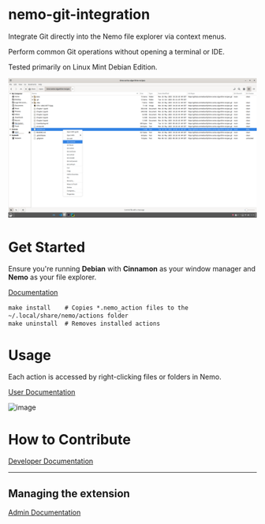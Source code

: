 nemo-git-integration
=====

Integrate Git directly into the Nemo file explorer via context menus. 

Perform common Git operations without opening a terminal or IDE. 

Tested primarily on Linux Mint Debian Edition.

![](docs/Screenshot%20from%202025-10-14%2015-15-14.png)

# Get Started 

Ensure you're running **Debian** with **Cinnamon** as your window manager and **Nemo** as your file explorer.

[Documentation](https://wilsonify.github.io/nemo-git-integration/)

```
make install    # Copies *.nemo_action files to the ~/.local/share/nemo/actions folder
make uninstall  # Removes installed actions
```

# Usage

Each action is accessed by right-clicking files or folders in Nemo.

[User Documentation](https://wilsonify.github.io/nemo-git-integration/01user.html)


![image](https://github.com/wilsonify/nemo-git-integration/assets/26659886/f0c17b0f-f2c7-4d94-9cb0-0abc031782e5)

# How to Contribute

[Developer Documentation](https://wilsonify.github.io/nemo-git-integration/02developer.html)


---

## Managing the extension

[Admin Documentation](https://wilsonify.github.io/nemo-git-integration/03admin.html)
